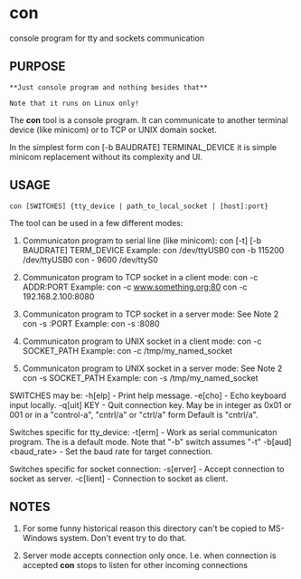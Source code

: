 # con
console program for tty and sockets communication

## PURPOSE
    **Just console program and nothing besides that**

    Note that it runs on Linux only!

The **con** tool is a console program. It can communicate to another terminal
device (like minicom) or to TCP or UNIX domain socket.

In the simplest form
con [-b BAUDRATE] TERMINAL_DEVICE
it is simple minicom replacement without its complexity and UI.


## USAGE

	con [SWITCHES] {tty_device | path_to_local_socket | [host]:port}

The tool can be used in a few different modes:

1. Communicaton program to serial line (like minicom):
       con [-t] [-b BAUDRATE] TERM_DEVICE
   Example:
       con /dev/ttyUSB0
       con -b 115200 /dev/ttyUSB0
       con - 9600 /dev/ttyS0

2. Communicaton program to TCP socket in a client mode:
       con -c ADDR:PORT
   Example:
       con -c www.something.org:80
       con -c 192.168.2.100:8080

3. Communicaton program to TCP socket in a server mode:
   See Note 2
       con -s :PORT
   Example:
       con -s :8080

4. Communicaton program to UNIX socket in a client mode:
       con -c SOCKET_PATH
   Example:
       con -c /tmp/my_named_socket

5. Communicaton program to UNIX socket in a server mode:
   See Note 2
       con -s SOCKET_PATH
   Example:
       con -s /tmp/my_named_socket

SWITCHES may be:
	-h[elp]             - Print help message.
	-e[cho]             - Echo keyboard input locally.
	-q[uit] KEY         - Quit connection key. May be in integer as 0x01 or 001
	                      or in a "control-a", "cntrl/a" or "ctrl/a" form
	                      Default is "cntrl/a".

Switches specific for tty_device:
	-t[erm]             - Work as serial communicaton program. The is a default
	                      mode. Note that "-b" switch assumes "-t"
	-b[aud] <baud_rate> - Set the baud rate for target connection.

Switches specific for socket connection:
	-s[erver]           - Accept connection to socket as server.
	-c[lient]           - Connection to socket as client.


## NOTES

1. For some funny historical reason this directory can't be copied to MS-Windows system.
   Don't event try to do that.

2. Server mode accepts connection only once. I.e. when connection is accepted **con**
   stops to listen for other incoming connections

